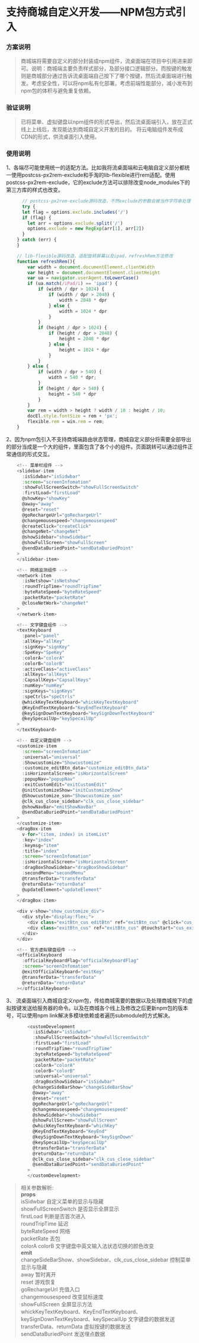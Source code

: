 # 支持商城自定义开发——NPM包方式引入

### 方案说明
> 商城端将需要自定义的部分封装成npm组件，流桌面端在项目中引用进来即可。说明：商城端主要负责样式部分，及部分接口逻辑部分。而按键的触发则是商城部分通过告诉流桌面端自己按下了哪个按键，然后流桌面端进行触发。考虑安全性，可以将npm私有化部署。考虑前端性能部分，减小发布到npm包的体积与避免重复依赖。

### 验证说明
> 已将菜单、虚拟键盘以npm组件的形式导出，然后流桌面端引入，放在正式线上上线后，发现能达到商城自定义开发的目的。
  将云电脑组件发布成CDN的形式，供流桌面引入使用。

### 使用说明
1、各端尽可能使用统一的适配方法。比如我将流桌面端和云电脑自定义部分都统一使用postcss-px2rem-exclude和手淘的lib-flexible进行rem适配。使用postcss-px2rem-exclude，它的exclude方法可以排除改变node_modules下的第三方库的样式也改变。
```javascript
      // postcss-px2rem-exclude源码改造，不然exclude的参数会被当作字符串处理
      try {
      let flag = options.exclude.includes('/')
      if (flag) {
        let arr = options.exclude.split('/')
        options.exclude = new RegExp(arr[1], arr[2])
      }
    } catch (err) {
    }

    // lib-flexible源码改造，适配旋转屏幕以及ipad，refreshRem方法修改
    function refreshRem(){
        var width = document.documentElement.clientWidth
        var height = document.documentElement.clientHeight
        var ua = navigator.userAgent.toLowerCase()
        if (ua.match(/iPad/i) == 'ipad') {
            if (width / dpr > 1024) {
                if (width / dpr > 2048) {
                    width = 2048 * dpr
                } else {
                    width = 1024 * dpr
                }
            }
            if (height / dpr > 1024) {
                if (height / dpr > 2048) {
                    height = 2048 * dpr
                } else {
                    height = 1024 * dpr
                }
            }
        } else {
            if (width / dpr > 540) {
                width = 540 * dpr;
            }
            if (height / dpr > 540) {
                height = 540 * dpr
            }
        }
        var rem = width > height ? width / 10 : height / 10;
        docEl.style.fontSize = rem + 'px';
        flexible.rem = win.rem = rem;
    }
```

2、因为npm包引入不支持商城端路由状态管理，商城自定义部分将需要全部导出的部分当成是一个大的组件，里面包含了各个小的组件。页面跳转可以通过组件正常通信的形式交互。
``` javascript
    <!-- 菜单栏组件 -->
    <slidebar-item
      :isSidwbar="isSidwbar"
      :screen="screenInfomation"
      :showFullScreenSwitch="showFullScreenSwitch"
      :firstLoad="firstLoad"
      @showKey="showKey"
      @away="away"
      @reset="reset"
      @goRechargeUrl="goRechargeUrl"
      @changemousespeed="changemousespeed"
      @createClick="createClick"
      @changeNet="changeNet"
      @showSidebar="showSidebar"
      @showFullScreen="showFullScreen"
      @sendDataBuriedPoint="sendDataBuriedPoint"
    >
    </slidebar-item>

    <!-- 网络监测组件 -->
    <network-item
      :isNetshow="isNetshow"
      :roundTripTime="roundTripTime"
      :byteRateSpeed="byteRateSpeed"
      :packetRate="packetRate"
      @closeNetWork="changeNet"
    >
    </network-item>

    <!-- 文字键盘组件 -->
    <textKeyboard
      :panel="panel"
      :allKey="allKey"
      :signKey="signKey"
      :SpeKey="SpeKey"
      :colorA="colorA"
      :colorB="colorB"
      :activeClass="activeClass"
      :allKeys="allKeys"
      :CapsallKeys="CapsallKeys"
      :numKey="numKey"
      :signKeys="signKeys"
      :speCtrls="speCtrls"
      @whickKeyTextKeyboard="whickKeyTextKeyboard"
      @KeyEndTextKeyboard="KeyEndTextKeyboard"
      @keySignDownTextKeyboard="keySignDownTextKeyboard"
      @keySpecailUp="keySpecailUp"
    >
    </textKeyboard>

    <!-- 自定义键盘组件 -->
    <customize-item
      :screen="screenInfomation"
      :universal="universal"
      :Showcustomize="Showcustomize"
      :customize_editBtn_data="customize_editBtn_data"
      :isHorizontalScreen="isHorizontalScreen"
      :popupNav="popupNav"
      :exitCustomEdit="exitCustomEdit"
      @initCustomizeShow="initCustomizeShow"
      @Showcustomize_son="Showcustomize_son"
      @clk_cus_close_sidebar="clk_cus_close_sidebar"
      @showNavBar="emitShowNavBar"
      @sendDataBuriedPoint="sendDataBuriedPoint"
    >
    </customize-item>
    <dragBox-item
      v-for="(item, index) in itemList"
      :key="index"
      :keymsg="item"
      :title="index"
      :screen="screenInfomation"
      :isHorizontalScreen="isHorizontalScreen"
      :dragBoxShowSidebar="dragBoxShowSidebar"
      :secondMenu="secondMenu"
      @transferData="transferData"
      @returnData="returnData"
      @updateElement="updateElement"
    >
    </dragBox-item>

    <div v-show="show_customize_div">
      <div style="display:flex;">
        <div class="exitBtn_cus editBtn" ref="exitBtn_cus" @click="cus_editFn">编辑</div>
        <div class="exitBtn_cus" ref="exitBtn_cus" @touchstart="cus_exitFn">退出</div>
      </div>
    </div>

    <!-- 官方虚拟键盘组件 -->
    <officialKeyboard
      :officialKeyboardFlag="officialKeyboardFlag"
      :screen="screenInfomation"
      @exitOfficialKeyboard="exitKey"
      @transferData="transferData"
      @returnData="returnData"
    ></officialKeyboard>
```

3、 流桌面端引入商城自定义npm包，传给商城需要的数据以及处理商城按下的虚拟按键发送给服务器的命令。以及在商城各个线上及修改之后更新npm包的版本号，可以使用npm link解决多模块依赖或者遍历submodule的方式解决。

```javascript
        <customDevelopment
          :isSidwbar="isSidwbar"
          :showFullScreenSwitch="showFullScreenSwitch"
          :firstLoad="firstLoad"
          :roundTripTime="roundTripTime"
          :byteRateSpeed="byteRateSpeed"
          :packetRate="packetRate"
          :colorA="colorA"
          :colorB="colorB"
          :universal="universal"
          :dragBoxShowSidebar="isSidwbar"
          @changeSideBarShow="changeSideBarShow"
          @away="away"
          @reset="reset"
          @goRechargeUrl="goRechargeUrl"
          @changemousespeed="changemousespeed"
          @showSidebar="showSidebar"
          @showFullScreen="showFullScreen"
          @whickKeyTextKeyboard="whichKey"
          @KeyEndTextKeyboard="KeyEnd"
          @keySignDownTextKeyboard="keySignDown"
          @keySpecailUp="keySpecailUp"
          @transferData="transferData"
          @returnData="returnData"
          @clk_cus_close_sidebar="clk_cus_close_sidebar"
          @sendDataBuriedPoint="sendDataBuriedPoint"
        >
        </customDevelopment>
```

>相关参数解析:<br>
**props**<br>
isSidwbar  自定义菜单的显示与隐藏<br>
showFullScreenSwitch 是否显示全屏显示<br>
firstLoad 判断是否首次进入<br>
roundTripTime 延迟<br>
byteRateSpeed  网络<br>
packetRate  丢包<br>
colorA colorB  文字键盘中英文输入法状态切换的颜色改变<br>
**emit**<br>
changeSideBarShow、showSidebar、clk_cus_close_sidebar 控制菜单显示与隐藏<br>
away 暂时离开<br>
reset 游戏恢复<br>
goRechargeUrl 充值入口<br>
changemousespeed 改变鼠标速度<br>
showFullScreen  全屏显示方法<br>
whickKeyTextKeyboard、KeyEndTextKeyboard、keySignDownTextKeyboard、keySpecailUp  文字键盘的数据发送<br>
transferData、returnData  虚拟按键的数据发送<br>
sendDataBuriedPoint 发送埋点数据<br>

